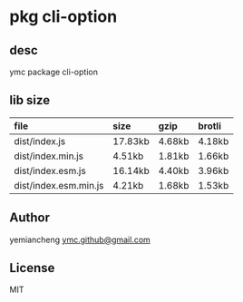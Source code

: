 # pkg cli-option

## desc
ymc package cli-option

## lib size  
file | size | gzip | brotli
:---- | :---- | :---- | :----
dist/index.js | 17.83kb | 4.68kb | 4.18kb
dist/index.min.js | 4.51kb | 1.81kb | 1.66kb
dist/index.esm.js | 16.14kb | 4.40kb | 3.96kb
dist/index.esm.min.js | 4.21kb | 1.68kb | 1.53kb

## Author
yemiancheng <ymc.github@gmail.com>

## License
MIT